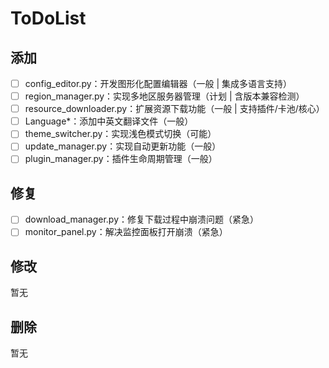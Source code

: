 # ToDoList

## 添加

- [ ]  config_editor.py：开发图形化配置编辑器（一般 | 集成多语言支持）
- [ ]  region_manager.py：实现多地区服务器管理（计划 | 含版本兼容检测）
- [ ]  resource_downloader.py：扩展资源下载功能（一般 | 支持插件/卡池/核心）
- [ ]  Language\*：添加中英文翻译文件（一般）
- [ ]  theme_switcher.py：实现浅色模式切换（可能）
- [ ]  update_manager.py：实现自动更新功能（一般）
- [ ]  plugin_manager.py：插件生命周期管理（一般）

## 修复

- [ ]  download_manager.py：修复下载过程中崩溃问题（紧急）
- [ ]  monitor_panel.py：解决监控面板打开崩溃（紧急）

## 修改

暂无

## 删除

暂无